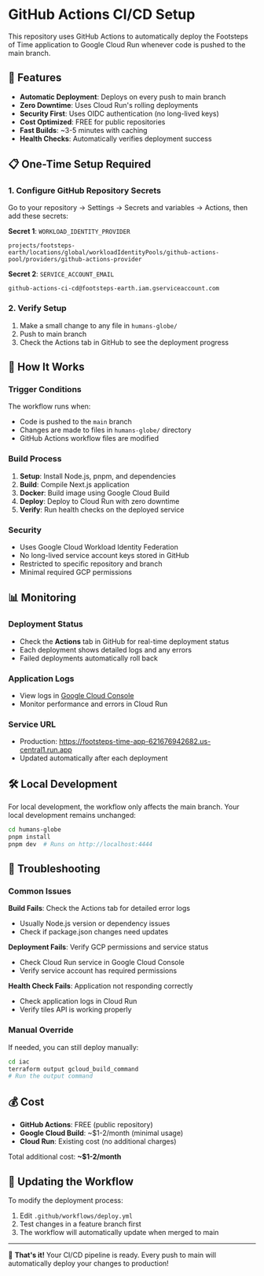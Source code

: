 # GitHub Actions CI/CD Setup

This repository uses GitHub Actions to automatically deploy the Footsteps of Time application to Google Cloud Run whenever code is pushed to the main branch.

## 🚀 Features

- **Automatic Deployment**: Deploys on every push to main branch
- **Zero Downtime**: Uses Cloud Run's rolling deployments
- **Security First**: Uses OIDC authentication (no long-lived keys)
- **Cost Optimized**: FREE for public repositories
- **Fast Builds**: ~3-5 minutes with caching
- **Health Checks**: Automatically verifies deployment success

## 📋 One-Time Setup Required

### 1. Configure GitHub Repository Secrets

Go to your repository → Settings → Secrets and variables → Actions, then add these secrets:

**Secret 1**: `WORKLOAD_IDENTITY_PROVIDER`
```
projects/footsteps-earth/locations/global/workloadIdentityPools/github-actions-pool/providers/github-actions-provider
```

**Secret 2**: `SERVICE_ACCOUNT_EMAIL`
```
github-actions-ci-cd@footsteps-earth.iam.gserviceaccount.com
```

### 2. Verify Setup

1. Make a small change to any file in `humans-globe/`
2. Push to main branch
3. Check the Actions tab in GitHub to see the deployment progress

## 🔧 How It Works

### Trigger Conditions
The workflow runs when:
- Code is pushed to the `main` branch
- Changes are made to files in `humans-globe/` directory
- GitHub Actions workflow files are modified

### Build Process
1. **Setup**: Install Node.js, pnpm, and dependencies
2. **Build**: Compile Next.js application 
3. **Docker**: Build image using Google Cloud Build
4. **Deploy**: Deploy to Cloud Run with zero downtime
5. **Verify**: Run health checks on the deployed service

### Security
- Uses Google Cloud Workload Identity Federation
- No long-lived service account keys stored in GitHub
- Restricted to specific repository and branch
- Minimal required GCP permissions

## 📊 Monitoring

### Deployment Status
- Check the **Actions** tab in GitHub for real-time deployment status
- Each deployment shows detailed logs and any errors
- Failed deployments automatically roll back

### Application Logs
- View logs in [Google Cloud Console](https://console.cloud.google.com/run/detail/us-central1/footsteps-time-app/logs?project=footsteps-earth)
- Monitor performance and errors in Cloud Run

### Service URL
- Production: https://footsteps-time-app-621676942682.us-central1.run.app
- Updated automatically after each deployment

## 🛠️ Local Development

For local development, the workflow only affects the main branch. Your local development remains unchanged:

```bash
cd humans-globe
pnpm install
pnpm dev  # Runs on http://localhost:4444
```

## 🚨 Troubleshooting

### Common Issues

**Build Fails**: Check the Actions tab for detailed error logs
- Usually Node.js version or dependency issues
- Check if package.json changes need updates

**Deployment Fails**: Verify GCP permissions and service status
- Check Cloud Run service in Google Cloud Console
- Verify service account has required permissions

**Health Check Fails**: Application not responding correctly
- Check application logs in Cloud Run
- Verify tiles API is working properly

### Manual Override

If needed, you can still deploy manually:
```bash
cd iac
terraform output gcloud_build_command
# Run the output command
```

## 💰 Cost

- **GitHub Actions**: FREE (public repository)
- **Google Cloud Build**: ~$1-2/month (minimal usage)
- **Cloud Run**: Existing cost (no additional charges)

Total additional cost: **~$1-2/month**

## 🔄 Updating the Workflow

To modify the deployment process:
1. Edit `.github/workflows/deploy.yml`
2. Test changes in a feature branch first
3. The workflow will automatically update when merged to main

---

🎉 **That's it!** Your CI/CD pipeline is ready. Every push to main will automatically deploy your changes to production!